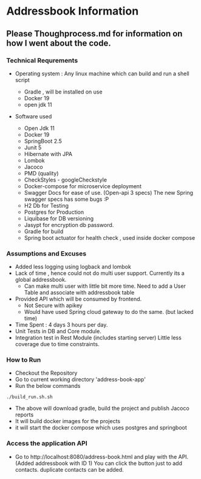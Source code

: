 # Addressbook Information

## Please Thoughprocess.md for information on how I went about the code.

### Technical Requrements
* Operating system : Any linux machine which can build and run a shell script
	* Gradle , will be installed on use
	* Docker 19
	* open jdk 11
	
*  Software used
	* Open Jdk 11
	* Docker 19
	* SpringBoot 2.5
	* Junit 5
	* Hibernate with JPA
	* Lombok
	* Jacoco
	* PMD (quality)
	* CheckStyles - googleCheckstyle
	* Docker-compose for microservice deployment
	* Swagger Docs for ease of use. (Open-api 3 specs) The new Spring swagger specs has some bugs :P
	* H2 Db for Testing
	* Postgres for Production
	* Liquibase for DB versioning
	* Jasypt for encryption db password.
	* Gradle for build
	* Spring boot actuator for health check , used inside docker compose
	
	
	
### Assumptions and Excuses
* Added less logging using logback and lombok
* Lack of time , hence could not do multi user support. Currently its a global addressbook.
	* Can make multi user with little bit more time. Need to add a User Table and associate with addressbook table
* Provided API which will be consumed by frontend.
	* Not Secure with apikey
	* Would have used Spring cloud gateway to do the same. (but lacked time)
* Time Spent : 4 days 3 hours per day.
* Unit Tests in DB and Core module.
* Integration test in Rest Module (includes starting server) Little less coverage due to time constraints.



### How to Run
* Checkout the Repository
* Go to current working directory 'address-book-app'
* Run the below commands
```
./build_run.sh.sh
```

* The above will download gradle, build the project and publish Jacoco reports
* It will build docker images for the projects
* it will start the docker compose which uses postgres and springboot

### Access the application API
* Go to http://localhost:8080/address-book.html and play with the API. (Added addressbook with ID 1) You can click the button just to add contacts. duplicate contacts can be added.


